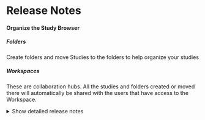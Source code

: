 # Release Notes

#### Organize the Study Browser
##### Folders
Create folders and move Studies to the folders to help organize your studies
##### Workspaces
These are collaboration hubs. All the studies and folders created or moved there will automatically be shared with the users that have access to the Workspace.

<details>
<summary>Show detailed release notes</summary>

## What's Changed
* https://github.com/ITISFoundation/osparc-simcore/pull/6561 by @mrnicegyu11
* https://github.com/ITISFoundation/osparc-simcore/pull/6656 by @GitHK
* https://github.com/ITISFoundation/osparc-simcore/pull/6672 by @sanderegg
* https://github.com/ITISFoundation/osparc-simcore/pull/6670 by @odeimaiz
* https://github.com/ITISFoundation/osparc-simcore/pull/6640 by @pcrespov
* https://github.com/ITISFoundation/osparc-simcore/pull/6661 by @odeimaiz
* https://github.com/ITISFoundation/osparc-simcore/pull/6634 by @GitHK
* https://github.com/ITISFoundation/osparc-simcore/pull/6677 by @matusdrobuliak66
* https://github.com/ITISFoundation/osparc-simcore/pull/6676 by @odeimaiz
* https://github.com/ITISFoundation/osparc-simcore/pull/6679 by @odeimaiz
* https://github.com/ITISFoundation/osparc-simcore/pull/6680 by @odeimaiz
* https://github.com/ITISFoundation/osparc-simcore/pull/6683 by @odeimaiz
* https://github.com/ITISFoundation/osparc-simcore/pull/6685 by @odeimaiz
* https://github.com/ITISFoundation/osparc-simcore/pull/6686 by @GitHK
* https://github.com/ITISFoundation/osparc-simcore/pull/6682 by @GitHK
* https://github.com/ITISFoundation/osparc-simcore/pull/6642 by @pcrespov
* https://github.com/ITISFoundation/osparc-simcore/pull/6687 by @odeimaiz
* https://github.com/ITISFoundation/osparc-simcore/pull/6694 by @sanderegg
* https://github.com/ITISFoundation/osparc-simcore/pull/6692 by @matusdrobuliak66
* https://github.com/ITISFoundation/osparc-simcore/pull/6699 by @odeimaiz
* https://github.com/ITISFoundation/osparc-simcore/pull/6717 by @odeimaiz

**Full Changelog**: https://github.com/ITISFoundation/osparc-simcore/compare/v1.78.0...v1.78.2
</details>
